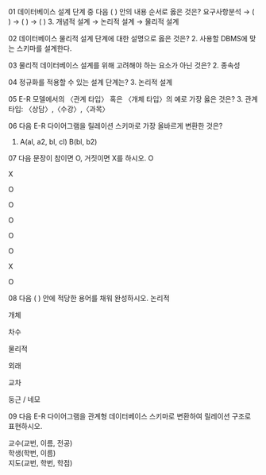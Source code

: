 

01 데이터베이스 설계 단계 중 다음 ( ) 안의 내용 순서로 옳은 것은?
요구사항분석 → ( ) → ( ) → ( )
3. 개념적 설계 → 논리적 설계 → 물리적 설계

02 데이터베이스 물리적 설계 단계에 대한 설명으로 옳은 것은?
2. 사용할 DBMS에 맞는 스키마를 설계한다.

03 물리적 데이터베이스 설계를 위해 고려해야 하는 요소가 아닌 것은?
2. 종속성

04 정규화를 적용할 수 있는 설계 단계는?
3. 논리적 설계

05 E-R 모델에서의 〈관계 타입〉 혹은 〈개체 타입〉의 예로 가장 옳은 것은?
3. 관계 타입: 〈상담〉,〈수강〉,〈과목〉

06 다음 E-R 다이어그램을 릴레이션 스키마로 가장 올바르게 변환한 것은?
1. A(al, a2, bl, cl) B(bl, b2)

07 다음 문장이 참이면 O, 거짓이면 X를 하시오.
O

X

O

O

O

O

O

X

O

08 다음 ( ) 안에 적당한 용어를 채워 완성하시오.
논리적

개체

차수

물리적

외래

교차

둥근 / 네모

09 다음 E-R 다이어그램을 관계형 데이터베이스 스키마로 변환하여 릴레이션 구조로 표현하시오.

교수(교번, 이름, 전공)  
학생(학번, 이름)  
지도(교번, 학번, 학점)
